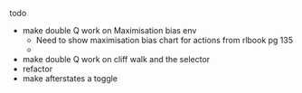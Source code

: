 todo
- make double Q work on Maximisation bias env
  - Need to show maximisation bias chart for actions from rlbook pg 135 
  - 
- make double Q work on cliff walk and the selector
- refactor
- make afterstates a toggle
